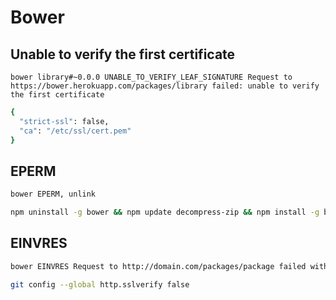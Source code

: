 # Bower

## Unable to verify the first certificate

```
bower library#~0.0.0 UNABLE_TO_VERIFY_LEAF_SIGNATURE Request to https://bower.herokuapp.com/packages/library failed: unable to verify the first certificate
```

```sh
{
  "strict-ssl": false,
  "ca": "/etc/ssl/cert.pem"
}
```

## EPERM

```sh
bower EPERM, unlink
```

```sh
npm uninstall -g bower && npm update decompress-zip && npm install -g bower
```

## EINVRES

```sh
bower EINVRES Request to http://domain.com/packages/package failed with 403
```

```sh
git config --global http.sslverify false
```
